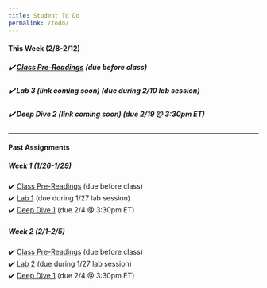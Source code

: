 ```yaml
---
title: Student To Do
permalink: /todo/
---
```

#### This Week (2/8-2/12)
##### ✔️ [Class Pre-Readings](/wk3) (due before class)
##### ✔️ Lab 3 (link coming soon)  (due during 2/10 lab session)
##### ✔️ Deep Dive 2 (link coming soon) (due 2/19 @ 3:30pm ET)


---

#### Past Assignments

##### Week 1 (1/26-1/29)

✔️ [Class Pre-Readings](/wk1) (due before class)  
✔️ [Lab 1](/lab01) (due during 1/27 lab session)  
✔️ [Deep Dive 1](/dd1) (due 2/4 @ 3:30pm ET)  


##### Week 2 (2/1-2/5)
✔️ [Class Pre-Readings](/wk2) (due before class)  
✔️ [Lab 2](/lab02)  (due during 1/27 lab session)  
✔️ [Deep Dive 1](/dd1) (due 2/4 @ 3:30pm ET)  
